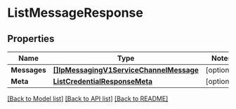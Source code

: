 # ListMessageResponse

## Properties
Name | Type | Notes
------------ | ------------- | -------------
**Messages** | [**[]IpMessagingV1ServiceChannelMessage**](ip_messaging.v1.service.channel.message.md) | [optional] 
**Meta** | [**ListCredentialResponseMeta**](ListCredentialResponse_meta.md) | [optional] 

[[Back to Model list]](../README.md#documentation-for-models) [[Back to API list]](../README.md#documentation-for-api-endpoints) [[Back to README]](../README.md)


